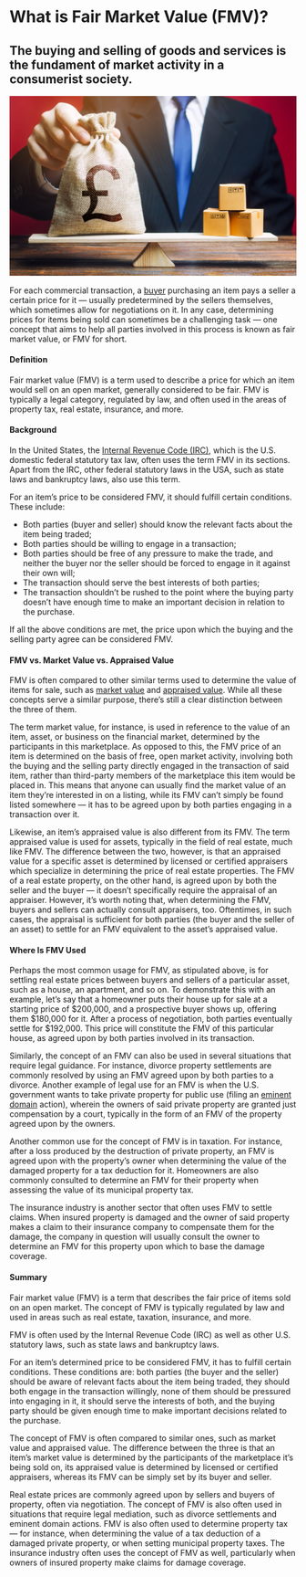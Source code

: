 # What is Fair Market Value (FMV)?

## The buying and selling of goods and services is the fundament of market activity in a consumerist society.

![fair market value](./img/trade-balance-goods-import-export-pound-sterling-fair-deal-economy-production-equality-exchange-scale_t20_gRAlA7.jpeg)

For each commercial transaction, a [buyer](https://rev.team/kb/what-is-buyer) purchasing an item pays a seller a certain price for it — usually predetermined by the sellers themselves, which sometimes allow for negotiations on it. In any case, determining prices for items being sold can sometimes be a challenging task — one concept that aims to help all parties involved in this process is known as fair market value, or FMV for short.

#### Definition

Fair market value (FMV) is a term used to describe a price for which an item would sell on an open market, generally considered to be fair. FMV is typically a legal category, regulated by law, and often used in the areas of property tax, real estate, insurance, and more.

#### Background

In the United States, the [Internal Revenue Code (IRC)](https://irc.bloombergtax.com/), which is the U.S. domestic federal statutory tax law, often uses the term FMV in its sections. Apart from the IRC, other federal statutory laws in the USA, such as state laws and bankruptcy laws, also use this term.

For an item’s price to be considered FMV, it should fulfill certain conditions. These include:

* Both parties (buyer and seller) should know the relevant facts about the item being traded;
* Both parties should be willing to engage in a transaction;
* Both parties should be free of any pressure to make the trade, and neither the buyer nor the seller should be forced to engage in it against their own will;
* The transaction should serve the best interests of both parties;
* The transaction shouldn’t be rushed to the point where the buying party doesn’t have enough time to make an important decision in relation to the purchase.

If all the above conditions are met, the price upon which the buying and the selling party agree can be considered FMV.

#### FMV vs. Market Value vs. Appraised Value

FMV is often compared to other similar terms used to determine the value of items for sale, such as [market value](https://www.ig.com/en/glossary-trading-terms/market-value-definition) and [appraised value](https://www.bankrate.com/glossary/a/appraised-value/). While all these concepts serve a similar purpose, there’s still a clear distinction between the three of them.

The term market value, for instance, is used in reference to the value of an item, asset, or business on the financial market, determined by the participants in this marketplace. As opposed to this, the FMV price of an item is determined on the basis of free, open market activity, involving both the buying and the selling party directly engaged in the transaction of said item, rather than third-party members of the marketplace this item would be placed in. This means that anyone can usually find the market value of an item they’re interested in on a listing, while its FMV can’t simply be found listed somewhere — it has to be agreed upon by both parties engaging in a transaction over it.

Likewise, an item’s appraised value is also different from its FMV. The term appraised value is used for assets, typically in the field of real estate, much like FMV. The difference between the two, however, is that an appraised value for a specific asset is determined by licensed or certified appraisers which specialize in determining the price of real estate properties. The FMV of a real estate property, on the other hand, is agreed upon by both the seller and the buyer — it doesn’t specifically require the appraisal of an appraiser. However, it’s worth noting that, when determining the FMV, buyers and sellers can actually consult appraisers, too. Oftentimes, in such cases, the appraisal is sufficient for both parties (the buyer and the seller of an asset) to settle for an FMV equivalent to the asset’s appraised value.

#### Where Is FMV Used

Perhaps the most common usage for FMV, as stipulated above, is for settling real estate prices between buyers and sellers of a particular asset, such as a house, an apartment, and so on. To demonstrate this with an example, let’s say that a homeowner puts their house up for sale at a starting price of \$200,000, and a prospective buyer shows up, offering them \$180,000 for it. After a process of negotiation, both parties eventually settle for $192,000. This price will constitute the FMV of this particular house, as agreed upon by both parties involved in its transaction.

Similarly, the concept of an FMV can also be used in several situations that require legal guidance. For instance, divorce property settlements are commonly resolved by using an FMV agreed upon by both parties to a divorce. Another example of legal use for an FMV is when the U.S. government wants to take private property for public use (filing an [eminent domain](https://www.law.cornell.edu/wex/eminent_domain) action), wherein the owners of said private property are granted just compensation by a court, typically in the form of an FMV of the property agreed upon by the owners.

Another common use for the concept of FMV is in taxation. For instance, after a loss produced by the destruction of private property, an FMV is agreed upon with the property’s owner when determining the value of the damaged property for a tax deduction for it. Homeowners are also commonly consulted to determine an FMV for their property when assessing the value of its municipal property tax.

The insurance industry is another sector that often uses FMV to settle claims. When insured property is damaged and the owner of said property makes a claim to their insurance company to compensate them for the damage, the company in question will usually consult the owner to determine an FMV for this property upon which to base the damage coverage.

#### Summary

Fair market value (FMV) is a term that describes the fair price of items sold on an open market. The concept of FMV is typically regulated by law and used in areas such as real estate, taxation, insurance, and more.

FMV is often used by the Internal Revenue Code (IRC) as well as other U.S. statutory laws, such as state laws and bankruptcy laws.

For an item’s determined price to be considered FMV, it has to fulfill certain conditions. These conditions are: both parties (the buyer and the seller) should be aware of relevant facts about the item being traded, they should both engage in the transaction willingly, none of them should be pressured into engaging in it, it should serve the interests of both, and the buying party should be given enough time to make important decisions related to the purchase.

The concept of FMV is often compared to similar ones, such as market value and appraised value. The difference between the three is that an item’s market value is determined by the participants of the marketplace it’s being sold on, its appraised value is determined by licensed or certified appraisers, whereas its FMV can be simply set by its buyer and seller.

Real estate prices are commonly agreed upon by sellers and buyers of property, often via negotiation. The concept of FMV is also often used in situations that require legal mediation, such as divorce settlements and eminent domain actions. FMV is also often used to determine property tax — for instance, when determining the value of a tax deduction of a damaged private property, or when setting municipal property taxes. The insurance industry often uses the concept of FMV as well, particularly when owners of insured property make claims for damage coverage.